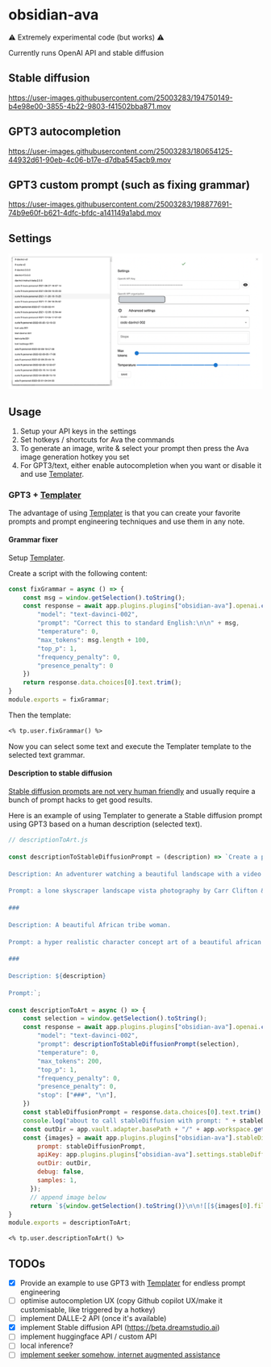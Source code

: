 # obsidian-ava


⚠️ Extremely experimental code (but works) ⚠️

Currently runs OpenAI API and stable diffusion

## Stable diffusion

https://user-images.githubusercontent.com/25003283/194750149-b4e98e00-3855-4b22-9803-f41502bba871.mov

## GPT3 autocompletion

https://user-images.githubusercontent.com/25003283/180654125-44932d61-90eb-4c06-b17e-d7dba545acb9.mov

## GPT3 custom prompt (such as fixing grammar)

https://user-images.githubusercontent.com/25003283/198877691-74b9e60f-b621-4dfc-bfdc-a141149a1abd.mov



## Settings

![settings](./docs/settings.png)

## Usage

1. Setup your API keys in the settings
2. Set hotkeys / shortcuts for Ava the commands
3. To generate an image, write & select your prompt then press the Ava image generation hotkey you set
4. For GPT3/text, either enable autocompletion when you want or disable it and use [Templater](https://github.com/SilentVoid13/Templater).

### GPT3 + [Templater](https://github.com/SilentVoid13/Templater)

The advantage of using [Templater](https://github.com/SilentVoid13/Templater) is that you can create your favorite prompts and prompt engineering techniques and use them in any note. 


#### Grammar fixer

Setup [Templater](https://github.com/SilentVoid13/Templater).

Create a script with the following content:

```js
const fixGrammar = async () => {
    const msg = window.getSelection().toString();
    const response = await app.plugins.plugins["obsidian-ava"].openai.createCompletion({
        "model": "text-davinci-002",
        "prompt": "Correct this to standard English:\n\n" + msg,
        "temperature": 0,
        "max_tokens": msg.length + 100,
        "top_p": 1,
        "frequency_penalty": 0,
        "presence_penalty": 0
    })
    return response.data.choices[0].text.trim();
}
module.exports = fixGrammar;
```

Then the template:

```md
<% tp.user.fixGrammar() %>
```

Now you can select some text and execute the Templater template to the selected text grammar.


#### Description to stable diffusion

[Stable diffusion prompts are not very human friendly](https://mpost.io/best-100-stable-diffusion-prompts-the-most-beautiful-ai-text-to-image-prompts/) and usually require a bunch of prompt hacks to get good results.

Here is an example of using Templater to generate a Stable diffusion prompt using GPT3 based on a human description (selected text).


```js
// descriptionToArt.js

const descriptionToStableDiffusionPrompt = (description) => `Create a prompt for Stable Diffusion text-to-image deep learning model.

Description: An adventurer watching a beautiful landscape with a video game style.

Prompt: a lone skyscraper landscape vista photography by Carr Clifton & Galen Rowell, 16K resolution, Landscape veduta photo by Dustin Lefevre & tdraw, 8k resolution, detailed landscape painting by Ivan Shishkin, DeviantArt, Flickr, rendered in Enscape, Miyazaki, Nausicaa Ghibli, Breath of The Wild, 4k detailed post processing, atmospheric, hyper realistic, 8k, epic composition, cinematic, artstation –w 1024 –h 1280

###

Description: A beautiful African tribe woman.

Prompt: a hyper realistic character concept art of a beautiful african tribe woman, 4K symmetrical portrait,character concept art, oilpainting, Rendered in Octane,trending in artstation, cgsociety, 8k post-processing highly detailed,Junji Murakami, Mucha Klimt, Sharandula, Hiroshi Yoshida, Tom Bagshaw, Ross Tran, Artgerm,Craig Mullins,dramatic,Junji Murakami, moody lighting rendered by octane engine,characters 8K symmetrical arstation, cape,cinematic lighting, intricate details, 8k detail post processing, hyperealistic, octane rend, Zdzisław Beksiński style, ar 2:3 –uplight

###

Description: ${description}

Prompt:`;

const descriptionToArt = async () => {
    const selection = window.getSelection().toString();
    const response = await app.plugins.plugins["obsidian-ava"].openai.createCompletion({
        "model": "text-davinci-002",
        "prompt": descriptionToStableDiffusionPrompt(selection),
        "temperature": 0,
        "max_tokens": 200,
        "top_p": 1,
        "frequency_penalty": 0,
        "presence_penalty": 0,
        "stop": ["###", "\n"],
    })
    const stableDiffusionPrompt = response.data.choices[0].text.trim();
    console.log("about to call stableDiffusion with prompt: " + stableDiffusionPrompt);
    const outDir = app.vault.adapter.basePath + "/" + app.workspace.getActiveFile().parent.path;
    const {images} = await app.plugins.plugins["obsidian-ava"].stableDiffusion.generateAsync({
        prompt: stableDiffusionPrompt,
        apiKey: app.plugins.plugins["obsidian-ava"].settings.stableDiffusion.key,
        outDir: outDir,
        debug: false,
        samples: 1,
      });
      // append image below
      return `${window.getSelection().toString()}\n\n![[${images[0].filePath.split("/").pop()}]]\n\n`;
}
module.exports = descriptionToArt;
```

```md
<% tp.user.descriptionToArt() %>
```


## TODOs

- [x] Provide an example to use GPT3 with [Templater](https://github.com/SilentVoid13/Templater) for endless prompt engineering
- [ ] optimise autocompletion UX (copy Github copilot UX/make it customisable, like triggered by a hotkey)
- [ ] implement DALLE-2 API (once it's available)
- [x] implement Stable diffusion API (https://beta.dreamstudio.ai)
- [ ] implement huggingface API / custom API
- [ ] local inference?
- [ ] [implement seeker somehow, internet augmented assistance](https://louis030195.medium.com/deploy-seeker-search-augmented-conversational-ai-on-kubernetes-in-5-minutes-81a61aa4e749)
